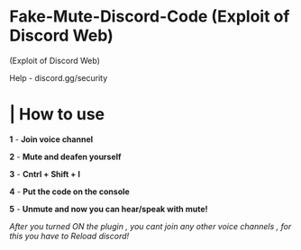 # Fake-Mute-Discord-Code (Exploit of Discord Web)
(Exploit of Discord Web)

Help - discord.gg/security

# | How to use

**1** - **Join voice channel**

**2** - **Mute and deafen yourself**

**3** -  **Cntrl + Shift + I**

**4** -  **Put the code on the console**

**5** - **Unmute and now you can hear/speak with mute!**


*After you turned ON the plugin , you cant join any other voice channels , for this you have to Reload discord!*
